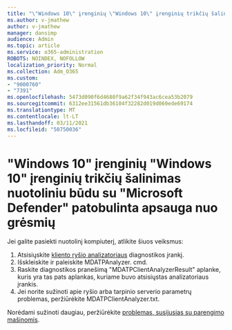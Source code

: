 ```yaml
---
title: "\"Windows 10\" įrenginių \"Windows 10\" įrenginių trikčių šalinimas nuotoliniu būdu su \"Microsoft Defender\" patobulinta apsauga nuo grėsmių"
ms.author: v-jmathew
author: v-jmathew
manager: dansimp
audience: Admin
ms.topic: article
ms.service: o365-administration
ROBOTS: NOINDEX, NOFOLLOW
localization_priority: Normal
ms.collection: Adm_O365
ms.custom:
- "9000760"
- "7391"
ms.openlocfilehash: 5473d090f6d4680f9a62f34f943ac6cea53b2079
ms.sourcegitcommit: 6312ee31561db36104f32282d019d069ede69174
ms.translationtype: MT
ms.contentlocale: lt-LT
ms.lasthandoff: 03/11/2021
ms.locfileid: "50750036"
---
```

# <a name="remotely-fix-problems-with-onboarding-windows-10-devices-to-microsoft-defender-advanced-threat-protection"></a>"Windows 10" įrenginių "Windows 10" įrenginių trikčių šalinimas nuotoliniu būdu su "Microsoft Defender" patobulinta apsauga nuo grėsmių

Jei galite pasiekti nuotolinį kompiuterį, atlikite šiuos veiksmus:

1. Atsisiųskite [kliento ryšio analizatoriaus](https://go.microsoft.com/fwlink/?linkid=2143466) diagnostikos įrankį.
2. Išskleiskite ir paleiskite MDATPAnalyzer. cmd.
3. Raskite diagnostikos pranešimą "MDATPClientAnalyzerResult" aplanke, kuris yra tas pats aplankas, kuriame buvo atsisiųstas analizatoriaus įrankis.
4. Jei norite sužinoti apie ryšio arba tarpinio serverio parametrų problemas, peržiūrėkite MDATPClientAnalyzer.txt.

Norėdami sužinoti daugiau, peržiūrėkite [problemas, susijusias su parengimo mašinomis](https://go.microsoft.com/fwlink/?linkid=2143634).
